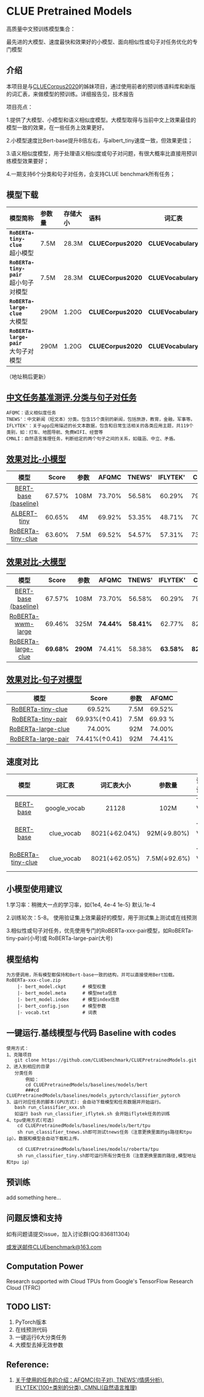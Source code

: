 # CLUE Pretrained Models

高质量中文预训练模型集合：

最先进的大模型、速度最快和效果好的小模型、面向相似性或句子对任务优化的专门模型


介绍
---------------------------------------------
本项目是与<a href='https://github.com/CLUEbenchmark/CLUECorpus2020'>CLUECorpus2020</a>的姊妹项目，通过使用前者的预训练语料库和新版的词汇表，来做模型的预训练。详细报告见，技术报告

项目亮点：

1.提供了大模型、小模型和语义相似度模型。大模型取得与当前中文上效果最佳的模型一致的效果，在一些任务上效果更好。

2.小模型速度比Bert-base提升8倍左右，与albert_tiny速度一致，但效果更佳；

3.语义相似度模型，用于处理语义相似度或句子对问题，有很大概率比直接用预训练模型效果要好；

4.一期支持6个分类和句子对任务，会支持CLUE benchmark所有任务；

模型下载 
---------------------------------------------
| 模型简称 | 参数量|存储大小|语料 | 词汇表|直接下载 | 
| :------- | :--------- | :--------- | :--------- | :---------: |  :---------: | 
| **`RoBERTa-tiny-clue`** <br/>超小模型 | 7.5M| 28.3M|**CLUECorpus2020** | **CLUEVocabulary** | **[TensorFlow](https://storage.googleapis.com/cluebenchmark/pretrained_models/RoBERTa-tiny-clue.zip), [Pytorch (提取码:8qvb)](https://pan.baidu.com/s/1hoR01GbhcmnDhZxVodeO4w)**  | 
| **`RoBERTa-tiny-pair`** <br/>超小句子对模型|7.5M|28.3M| **CLUECorpus2020** | **CLUEVocabulary** | **[TensorFlow](https://storage.googleapis.com/cluebenchmark/pretrained_models/RoBERTa-tiny-pair.zip), [Pytorch (提取码:8qvb)](https://pan.baidu.com/s/1hoR01GbhcmnDhZxVodeO4w)** | 
| **`RoBERTa-large-clue`** <br/> 大模型 | 290M |1.20G| **CLUECorpus2020** | **CLUEVocabulary** | **[TensorFlow](https://storage.googleapis.com/cluebenchmark/pretrained_models/RoBERTa-large-clue.zip)** |  
| **`RoBERTa-large-pair`** <br/>大句子对模型|290M| 1.20G|**CLUECorpus2020** | **CLUEVocabulary** | **[TensorFlow](https://storage.googleapis.com/cluebenchmark/pretrained_models/RoBERTa-large-pair.zip)**  | 

（地址稍后更新）

<a href='https://github.com/CLUEbenchmark/CLUE'>中文任务基准测评.分类与句子对任务</a>
---------------------------------------------
    AFQMC：语义相似度任务
    TNEWS'：中文新闻（短文本）分类。包含15个类别的新闻，包括旅游，教育，金融，军事等。
    IFLYTEK'：关于app应用描述的长文本数据，包含和日常生活相关的各类应用主题，共119个类别，如：打车、地图导航、免费WIFI、经营等
    CMNLI：自然语言推理任务，判断给定的两个句子之间的关系，如蕴涵、中立、矛盾。

<a href='https://www.cluebenchmarks.com/small_model_classification.html'>效果对比-小模型</a>
---------------------------------------------
| 模型   | Score  | 参数    | AFQMC  | TNEWS'  | IFLYTEK'   | CMNLI   |  
| :----:| :----: | :----: | :----: |:----: |:----: |:----: | 
| <a href="https://github.com/google-research/bert">BERT-base (baseline)</a>      | 67.57% | 108M |  73.70% | 56.58%  | 60.29% | 79.69% | 
| <a href="https://github.com/brightmart/albert_zh">ALBERT-tiny</a>      | 60.65% | 4M  | 69.92% | 53.35%  | 48.71% | 70.61% |  
| <a href="https://storage.googleapis.com/cluebenchmark/pretrained_models/RoBERTa-tiny-clue.zip">RoBERTa-tiny-clue</a>      | 63.60% | 7.5M  | 69.52% | 54.57%  | 57.31% | 73.10% |  

<a href='https://www.cluebenchmarks.com/classification.html'>效果对比-大模型</a>
---------------------------------------------
| 模型   | Score  | 参数    | AFQMC  | TNEWS'  | IFLYTEK'   | CMNLI   |  
| :----:| :----: | :----: | :----: |:----: |:----: |:----: | 
| <a href="https://github.com/google-research/bert">BERT-base  (baseline)</a>      | 67.57% | 108M |  73.70% | 56.58%  | 60.29% | 79.69% | 
| <a href="https://github.com/ymcui/Chinese-BERT-wwm">RoBERTa-wwm-large</a>      | 69.46% | 325M | **74.44%** | **58.41%**  | 62.77% | 82.20% | 
| <a href="#">RoBERTa-large-clue</a>      | **69.68%** | **290M**  | 74.41% | 58.38%  | **63.58%** | **82.36%** |  

<a href='https://www.cluebenchmarks.com/small_model_classification.html'>效果对比-句子对模型</a>
---------------------------------------------
| 模型   | Score  | 参数    | AFQMC  | 
| :----:| :----: | :----: | :----:  |
| <a href="https://storage.googleapis.com/cluebenchmark/pretrained_models/RoBERTa-tiny-clue.zip">RoBERTa-tiny-clue</a>      | 69.52% | 7.5M| 69.52%|
| <a href="https://storage.googleapis.com/cluebenchmark/pretrained_models/RoBERTa-tiny-pair.zip">RoBERTa-tiny-pair</a>      | 69.93%(&#8593;0.41) |7.5M | 69.93 % |
| <a href="#">RoBERTa-large-clue</a>      | 74.00% | 92M| 74.00%|
| <a href="#">RoBERTa-large-pair</a>      | 74.41%(&#8593;0.41) |92M | 74.41% |
 
速度对比
---------------------------------------------
| 模型   | 词汇表  | 词汇表大小    | 参数量  | 训练设备  | 训练速度   | 
| :----:| :----: | :----: | :----: |:----: |:----: | 
| <a href="#">BERT-base</a>      | google_vocab  | 21128 | 102M  | TPU V3-8  | 1k steps/404s | 
| <a href="#">BERT-base</a>      | clue_vocab  | 8021(&#8595;62.04%) | 92M(&#8595;9.80%)  | TPU V3-8  | 1k steps/350s(&#8593;15.43%) | 
| <a href="https://storage.googleapis.com/cluebenchmark/pretrained_models/RoBERTa-tiny-pair.zip">RoBERTa-tiny-clue</a>      | clue_vocab  | 8021(&#8595;62.05%) | 7.5M(&#8595;92.6%)  | TPU V3-8  |1k steps/50s(&#8593;708.0%)  | 


小模型使用建议
---------------------------------------------
1.学习率：稍微大一点的学习率，如{1e4, 4e-4 1e-5} 默认:1e-4

2.训练轮次：5-8。 使用验证集上效果最好的模型，用于测试集上测试或在线预测

3.相似性或句子对任务，优先使用专门的RoBERTa-xxx-pair模型，如RoBERTa-tiny-pair(小号)或 RoBERTa-large-pair(大号)

模型结构
---------------------------------------------
    为方便调用，所有模型都保持和Bert-base一致的结构，并可以直接使用Bert加载。
    RoBERTa-xxx-clue.zip
        |- bert_model.ckpt      # 模型权重
        |- bert_model.meta      # 模型meta信息
        |- bert_model.index     # 模型index信息
        |- bert_config.json     # 模型参数
        |- vocab.txt            # 词表
    
一键运行.基线模型与代码 Baseline with codes
---------------------------------------------------------------------
    使用方式：
    1、克隆项目 
       git clone https://github.com/CLUEbenchmark/CLUEPretrainedModels.git
    2、进入到相应的目录
       分类任务  
           例如：
           cd CLUEPretrainedModels/baselines/models/bert
           ###cd CLUEPretrainedModels/baselines/models_pytorch/classifier_pytorch
    3、运行对应任务的脚本(GPU方式): 会自动下载模型和任务数据并开始运行。
       bash run_classifier_xxx.sh
       如运行 bash run_classifier_iflytek.sh 会开始iflytek任务的训练  
    4、tpu使用方式(可选)  
        cd CLUEPretrainedModels/baselines/models/bert/tpu  
        sh run_classifier_tnews.sh即可测试tnews任务（注意更换里面的gs路径和tpu ip）。数据和模型会自动下载和上传。
        
        cd CLUEPretrainedModels/baselines/models/roberta/tpu  
        sh run_classifier_tiny.sh即可运行所有分类任务（注意更换里面的路径,模型地址和tpu ip）  


预训练
---------------------------------------------
add something here...

问题反馈和支持
---------------------------------------------
 如有问题请提交issue，加入讨论群(QQ:836811304)
 
 或发送邮件CLUEbenchmark@163.com

Computation Power
---------------------------------------------
Research supported with Cloud TPUs from Google's TensorFlow Research Cloud (TFRC)


TODO LIST:
---------------------------------------------
1. PyTorch版本
2. 在线预测代码
3. 一键运行6大分类任务
4. 大模型去掉无效参数


Reference:
---------------------------------------------
1. <a href='https://github.com/CLUEbenchmark/CLUE'>关于使用的任务的介绍：AFQMC(句子对), TNEWS'(情感分析), IFLYTEK'(100+类别的分类), CMNLI(自然语言推理)</a> 
